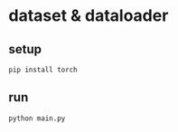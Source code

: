 # dataset & dataloader

## setup

```shell
pip install torch
```

## run

```shell
python main.py
```
